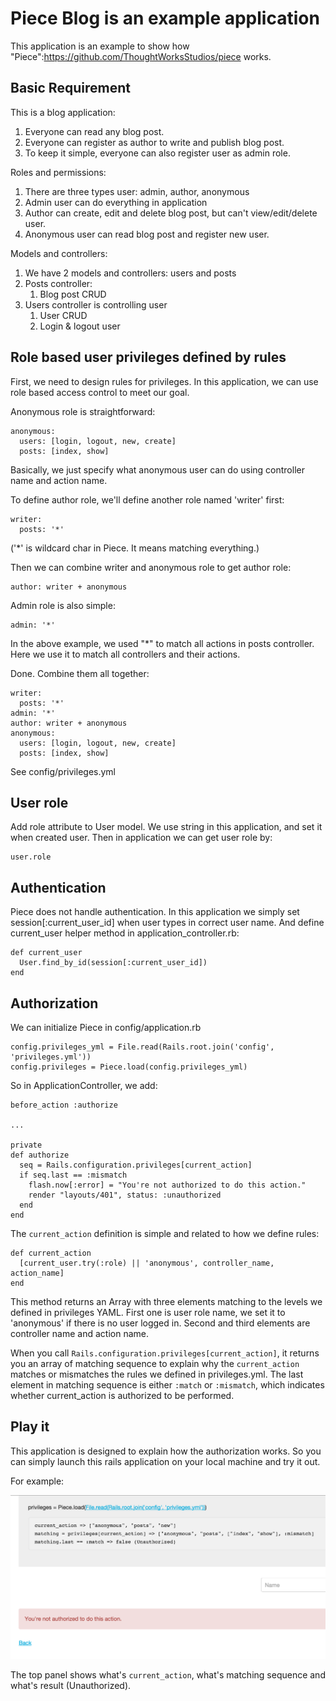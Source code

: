 Piece Blog is an example application
==================

This application is an example to show how "Piece":https://github.com/ThoughtWorksStudios/piece works.

Basic Requirement
------------------

This is a blog application:

1. Everyone can read any blog post.
2. Everyone can register as author to write and publish blog post.
3. To keep it simple, everyone can also register user as admin role.

Roles and permissions:

1. There are three types user: admin, author, anonymous
2. Admin user can do everything in application
3. Author can create, edit and delete blog post, but can't view/edit/delete user.
4. Anonymous user can read blog post and register new user.

Models and controllers:

1. We have 2 models and controllers: users and posts
2. Posts controller:
    1. Blog post CRUD
3. Users controller is controlling user
    1. User CRUD
    2. Login & logout user

Role based user privileges defined by rules
----------------

First, we need to design rules for privileges. In this application, we
can use role based access control to meet our goal.

Anonymous role is straightforward:

    anonymous:
      users: [login, logout, new, create]
      posts: [index, show]

Basically, we just specify what anonymous user can do using controller
name and action name.

To define author role, we'll define another role named 'writer' first:

    writer:
      posts: '*'

('*' is wildcard char in Piece. It means matching everything.)

Then we can combine writer and anonymous role to get author role:

    author: writer + anonymous

Admin role is also simple:

    admin: '*'

In the above example, we used "*" to match all actions in posts
controller. Here we use it to match all controllers and their actions.

Done. Combine them all together:

    writer:
      posts: '*'
    admin: '*'
    author: writer + anonymous
    anonymous:
      users: [login, logout, new, create]
      posts: [index, show]

See config/privileges.yml

User role
------------------

Add role attribute to User model. We use string in this application,
and set it when created user. Then in application we can get user role
by:

    user.role

Authentication
------------------

Piece does not handle authentication. In this application we simply
set session[:current_user_id] when user types in correct user name.
And define current_user helper method in application_controller.rb:

    def current_user
      User.find_by_id(session[:current_user_id])
    end

Authorization
------------------

We can initialize Piece in config/application.rb

    config.privileges_yml = File.read(Rails.root.join('config', 'privileges.yml'))
    config.privileges = Piece.load(config.privileges_yml)

So in ApplicationController, we add:

    before_action :authorize

    ...

    private
    def authorize
      seq = Rails.configuration.privileges[current_action]
      if seq.last == :mismatch
        flash.now[:error] = "You're not authorized to do this action."
        render "layouts/401", status: :unauthorized
      end
    end


The `current_action` definition is simple and related to how we define rules:

    def current_action
      [current_user.try(:role) || 'anonymous', controller_name, action_name]
    end

This method returns an Array with three elements matching to the
levels we defined in privileges YAML. First one is user role name, we
set it to 'anonymous' if there is no user logged in. Second and
third elements are controller name and action name.

When you call `Rails.configuration.privileges[current_action]`,
it returns you an array of matching sequence to explain why the
`current_action` matches or mismatches the rules we defined in
privileges.yml.
The last element in matching sequence is either `:match` or
`:mismatch`, which indicates whether current_action is authorized to
be performed.

Play it
--------------------

This application is designed to explain how the authorization works.
So you can simply launch this rails application on your local machine
and try it out.

For example:

![How the application works](screenshot1.png)

The top panel shows what's `current_action`, what's matching sequence
and what's result (Unauthorized).
